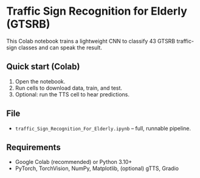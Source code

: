 # Traffic Sign Recognition for Elderly (GTSRB)

This Colab notebook trains a lightweight CNN to classify 43 GTSRB traffic-sign classes and can speak the result.

## Quick start (Colab)
1. Open the notebook.
2. Run cells to download data, train, and test.
3. Optional: run the TTS cell to hear predictions.

## File
- `traffic_Sign_Recognition_For_Elderly.ipynb` – full, runnable pipeline.

## Requirements
- Google Colab (recommended) or Python 3.10+
- PyTorch, TorchVision, NumPy, Matplotlib, (optional) gTTS, Gradio
